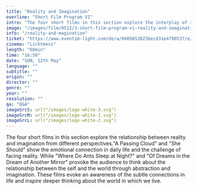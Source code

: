 ```yaml
---
title: "Reality and Imagination"
overline: "Short Film Program VI"
intro: "The four short films in this section explore the interplay of reality and imagination from varied angles. \"A Passing Cloud\" and \"She Should\" illuminate emotional ties in everyday life and the struggle with reality. Meanwhile, \"Where Do Ants Sleep at Night?\" and \"Of Dreams in the Dream of Another Mirror\" prompt reflection on the self-world relationship through abstraction. These films evoke an awareness of life's subtle connections, inspiring profound contemplation of our world."
image: "/images/film/0512/3-short-film-program-vi-reality-and-imagination/programvi.jpg"
info: "/reality-and-magination"
ticket: "https://www.eventim-light.com/de/a/6609653825becd31e4790537/e/66199c7225becd31e479d41d"
cinema: "Lichtmess"
length: "68min"
time: "16:50"
date: "SUN, 12th May"
language: ""
subtitle: ""
origin: ""
director: ""
genre: ""
year: ""
resolution: ""
qa: "Q&A"
imageSrcS: url("/images/logo-white-3.svg")
imageSrcM: url("/images/logo-white-1.svg")
imageSrcL: url("/images/logo-white-2.svg")
---
```


The four short films in this section explore the relationship between reality and imagination from different perspectives."A Passing Cloud" and "She Should" show the emotional connection in daily life and the challenge of facing reality. While "Where Do Ants Sleep at Night?" and "Of Dreams in the Dream of Another Mirror" provoke the audience to think about the relationship between the self and the world through abstraction and imagination. These films evoke an awareness of the subtle connections in life and inspire deeper thinking about the world in which we live.



